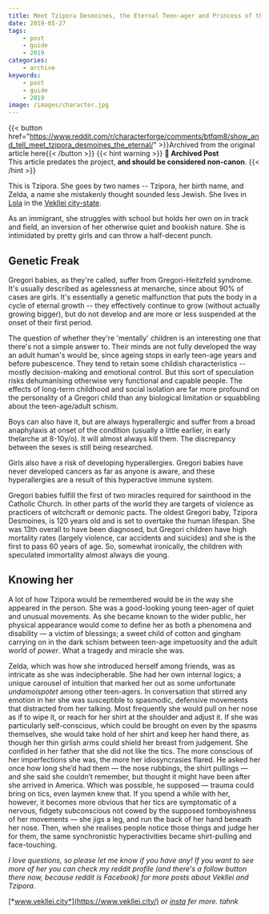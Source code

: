 ```yaml
---
title: Meet Tzipora Desmoines, the Eternal Teen-ager and Princess of the Earth
date: 2019-05-27
tags:
    - post
    - guide
    - 2019
categories:
    - archive
keywords:
    - post
    - guide
    - 2019
image: /images/character.jpg
---
```

{{< button href="https://www.reddit.com/r/characterforge/comments/btfqm8/show_and_tell_meet_tzipora_desmoines_the_eternal/" >}}Archived from the original article here{{< /button >}}
{{< hint warning >}}
**🌸 Archived Post**  
This article predates the project, **and should be considered non-canon**.
{{< /hint >}}

This is Tzipora. She goes by two names -- Tzipora, her birth name, and Zelda, a name she mistakenly thought sounded less Jewish. She lives in [Lola](https://www.reddit.com/r/worldbuilding/comments/blqcwl/utopia_the_participatory_economy_of_vekllei/) in the [Vekllei city-state](https://i1.wp.com/vekllei.city/wp-content/uploads/2018/11/img_0555.png?ssl=1).

As an immigrant, she struggles with school but holds her own on in track and field, an inversion of her otherwise quiet and bookish nature. She is intimidated by pretty girls and can throw a half-decent punch.

## Genetic Freak

Gregori babies, as they're called, suffer from Gregori-Heitzfeld syndrome. It's usually described as agelessness at menarche, since about 90% of cases are girls. It's essentially a genetic malfunction that puts the body in a cycle of eternal growth -- they effectively continue to grow (without actually growing bigger), but do not develop and are more or less suspended at the onset of their first period.

The question of whether they're 'mentally' children is an interesting one that there's not a simple answer to. Their minds are not fully developed the way an adult human's would be, since ageing stops in early teen-age years and before pubescence. They tend to retain some childish characteristics -- mostly decision-making and emotional control. But this sort of speculation risks dehumanising otherwise very functional and capable people. The effects of long-term childhood and social isolation are far more profound on the personality of a Gregori child than any biological limitation or squabbling about the teen-age/adult schism.

Boys can also have it, but are always hyperallergic and suffer from a broad anaphylaxis at onset of the condition (usually a little earlier, in early thelarche at 8-10y/o). It will almost always kill them. The discrepancy between the sexes is still being researched.

Girls also have a risk of developing hyperallergies. Gregori babies have never developed cancers as far as anyone is aware, and these hyperallergies are a result of this hyperactive immune system.

Gregori babies fulfill the first of two miracles required for sainthood in the Catholic Church. In other parts of the world they are targets of violence as practicers of witchcraft or demonic pacts. The oldest Gregori baby, Tzipora Desmoines, is 120 years old and is set to overtake the human lifespan. She was 13th overall to have been diagnosed, but Gregori children have high mortality rates (largely violence, car accidents and suicides) and she is the first to pass 60 years of age. So, somewhat ironically, the children with speculated immortality almost always die young.

## Knowing her

A lot of how Tzipora would be remembered would be in the way she appeared in the person. She was a good-looking young teen-ager of quiet and unusual movements. As she became known to the wider public, her physical appearance would come to define her as both a phenomena and disability — a victim of blessings; a sweet child of cotton and gingham carrying on in the dark schism between teen-age impetuosity and the adult world of *power*. What a tragedy and miracle she was.

Zelda, which was how she introduced herself among friends, was as intricate as she was indecipherable. She had her own internal logics; a unique carousel of intuition that marked her out as some unfortunate *undamoispotet* among other teen-agers. In conversation that stirred any emotion in her she was susceptible to spasmodic, defensive movements that distracted from her talking. Most frequently she would pull on her nose as if to wipe it, or reach for her shirt at the shoulder and adjust it. If she was particularly self-conscious, which could be brought on even by the spasms themselves, she would take hold of her shirt and keep her hand there, as though her thin girlish arms could shield her breast from judgement. She confided in her father that she did not like the tics. The more conscious of her imperfections she was, the more her idiosyncrasies flared. He asked her once how long she’d had them — the nose rubbings, the shirt pullings — and she said she couldn’t remember, but thought it might have been after she arrived in America. Which was possible, he supposed — trauma could bring on tics, even laymen knew that. If you spend a while with her, however, it becomes more obvious that her tics are symptomatic of a nervous, fidgety subconscious not cowed by the supposed tomboyishness of her movements — she jigs a leg, and run the back of her hand beneath her nose. Then, when she realises people notice those things and judge her for them, the same synchronistic hyperactivities became shirt-pulling and face-touching.

*I love questions, so please let me know if you have any! If you want to see more of her you can check my reddit profile (and there's a follow button there now, because reddit is Facebook) for more posts about Vekllei and Tzipora.*

[*www.vekllei.city*](https://www.vekllei.city/) *or* [*insta*](https://www.instagram.com/melon.kony/) *fer more. tahnk*
